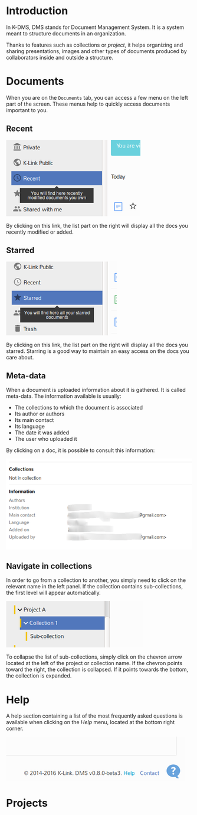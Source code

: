 # Introduction

In K-DMS, DMS stands for Document Management System. It is a system meant to
structure documents in an organization.

Thanks to features such as collections or *project*, it helps organizing and
sharing presentations, images and other types of documents produced by
collaborators inside and outside a structure.

# Documents
When you are on the `Documents` tab, you can access a few menu on the left part
of the screen. These menus help to quickly access documents important to you.

## Recent
![Recent documents menu](img/recent-docs.png)  

By clicking on this link, the list part on the right will display all the docs
you recently modified or added.

## Starred
![Starred documents menu](img/starred-docs.png)  

By clicking on this link, the list part on the right will display all the docs
you starred. Starring is a good way to maintain an easy access on the docs you
care about.

## Meta-data
When a document is uploaded information about it is gathered. It is called
meta-data. The information available is usually:
* The collections to which the document is associated
* Its author or authors
* Its main contact
* Its language
* The date it was added
* The user who uploaded it

By clicking on a doc, it is possible to consult this information:

![Document meta-data](img/document-meta.png)

## Navigate in collections

In order to go from a collection to another, you simply need to click on the
relevant name in the left panel. If the collection contains sub-collections,
the first level will appear automatically.

![browse-collections](img/browse-collections.png)

To collapse the list of sub-collections, simply click on the chevron arrow
located at the left of the project or collection name. If the chevron points toward the right, the collection is collapsed. If it points towards the bottom,
the collection is expanded.

# Help
A help section containing a list of the most frequently asked questions is
available when clicking on the *Help* menu, located at the bottom right corner.

![Help menu](img/help-menu.png )  

# Projects
